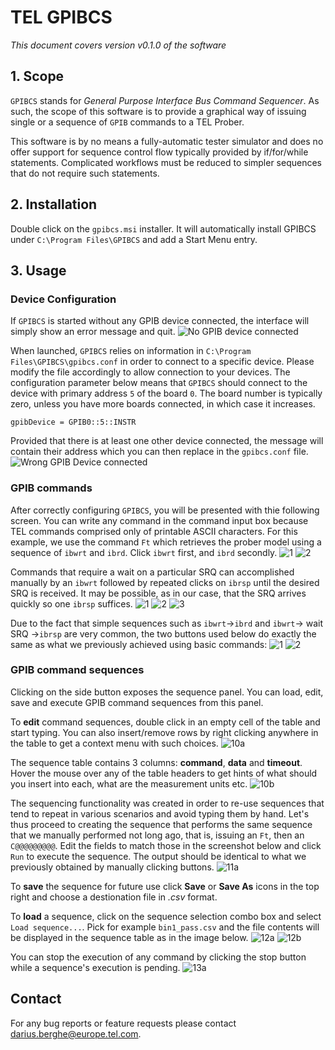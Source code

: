 # TEL GPIBCS
*This document covers version v0.1.0 of the software*
## 1. Scope
`GPIBCS` stands for *General Purpose Interface Bus Command Sequencer*. As such, the scope of this software is to provide a graphical way of issuing single or a sequence of `GPIB` commands to a TEL Prober.

This software is by no means a fully-automatic tester simulator and does no offer support for sequence control flow typically provided by if/for/while statements. Complicated workflows must be reduced to simpler sequences that do not require such statements.

## 2. Installation
Double click on the `gpibcs.msi` installer. It will automatically install GPIBCS under `C:\Program Files\GPIBCS` and add a Start Menu entry.

## 3. Usage

### Device Configuration
If `GPIBCS` is started without any GPIB device connected, the interface will simply show an error message and quit.
![No GPIB device connected](error-no-device.png)

When launched, `GPIBCS` relies on information in `C:\Program Files\GPIBCS\gpibcs.conf` in order to connect to a specific device. Please modify the file accordingly to allow connection to your devices. The configuration parameter below means that `GPIBCS` should connect to the device with primary address `5` of the board `0`. The board number is typically zero, unless you have more boards connected, in which case it increases.
```
gpibDevice = GPIB0::5::INSTR
```
Provided that there is at least one other device connected, the message will contain their address which you can then replace in the `gpibcs.conf` file.
![Wrong GPIB Device connected](error-other-device.png)

### GPIB commands
After correctly configuring `GPIBCS`, you will be presented with thie following screen. You can write any command in the command input box because TEL commands comprised only of printable ASCII characters. For this example, we use the command `Ft` which retrieves the prober model using a sequence of `ibwrt` and `ibrd`. Click `ibwrt` first, and `ibrd` secondly.
![1](01a-ibwrt.png) ![2](01b-ibrd.png)

Commands that require a wait on a particular SRQ can accomplished manually by an `ibwrt` followed by repeated clicks on `ibrsp` until the desired SRQ is received. It may be possible, as in our case, that the SRQ arrives quickly so one `ibrsp` suffices.
![1](02a-ibwrt.png) ![2](02b-ibrsp.png) ![3](02c-ibrsp.png)

Due to the fact that simple sequences such as `ibwrt`->`ibrd` and `ibwrt`-> wait SRQ ->`ibrsp` are very common, the two buttons used below do exactly the same as what we previously achieved using basic commands:
![1](03a-ibwrt-ibrd.png) ![2](03b-ibwrt-ibrsp.png)

### GPIB command sequences
Clicking on the side button exposes the sequence panel. You can load, edit, save and execute GPIB command sequences from this panel.

To **edit** command sequences, double click in an empty cell of the table and start typing. You can also insert/remove rows by right clicking anywhere in the table to get a context menu with such choices.
![10a](10a.png)

The sequence table contains 3 columns: **command**, **data** and **timeout**. Hover the mouse over any of the table headers to get hints of what should you insert into each, what are the measurement units etc.
![10b](10b.png)

The sequencing functionality was created in order to re-use sequences that tend to repeat in various scenarios and avoid typing them by hand. Let's thus proceed to creating the sequence that performs the same sequence that we manually performed not long ago, that is, issuing an `Ft`, then an `C@@@@@@@@@`. Edit the fields to match those in the screenshot below and click `Run` to execute the sequence. The output should be identical to what we previously obtained by manually clicking buttons.
![11a](11a.png)

To **save** the sequence for future use click **Save** or **Save As** icons in the top right and choose a destionation file in *.csv* format.

To **load** a sequence, click on the sequence selection combo box and select `Load sequence...`. Pick for example `bin1_pass.csv` and the file contents will be displayed in the sequence table as in the image below.
![12a](12a.png)
![12b](12b.png)

You can stop the execution of any command by clicking the stop button while a sequence's execution is pending.
![13a](13a.png)

## Contact
For any bug reports or feature requests please contact darius.berghe@europe.tel.com.
















